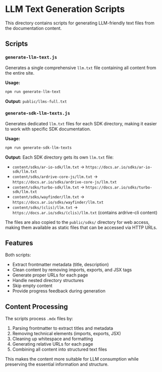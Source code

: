 # LLM Text Generation Scripts

This directory contains scripts for generating LLM-friendly text files from the documentation content.

## Scripts

### `generate-llm-text.js`

Generates a single comprehensive `llm.txt` file containing all content from the entire site.

**Usage:**

```bash
npm run generate-llm-text
```

**Output:** `public/llms-full.txt`

### `generate-sdk-llm-texts.js`

Generates dedicated `llm.txt` files for each SDK directory, making it easier to work with specific SDK documentation.

**Usage:**

```bash
npm run generate-sdk-llm-texts
```

**Output:** Each SDK directory gets its own `llm.txt` file:

- `content/sdks/ar-io-sdk/llm.txt` → `https://docs.ar.io/sdks/ar-io-sdk/llm.txt`
- `content/sdks/ardrive-core-js/llm.txt` → `https://docs.ar.io/sdks/ardrive-core-js/llm.txt`
- `content/sdks/turbo-sdk/llm.txt` → `https://docs.ar.io/sdks/turbo-sdk/llm.txt`
- `content/sdks/wayfinder/llm.txt` → `https://docs.ar.io/sdks/wayfinder/llm.txt`
- `content/sdks/(clis)/llm.txt` → `https://docs.ar.io/sdks/(clis)/llm.txt` (contains ardrive-cli content)

The files are also copied to the `public/sdks/` directory for web access, making them available as static files that can be accessed via HTTP URLs.

## Features

Both scripts:

- Extract frontmatter metadata (title, description)
- Clean content by removing imports, exports, and JSX tags
- Generate proper URLs for each page
- Handle nested directory structures
- Skip empty content
- Provide progress feedback during generation

## Content Processing

The scripts process `.mdx` files by:

1. Parsing frontmatter to extract titles and metadata
2. Removing technical elements (imports, exports, JSX)
3. Cleaning up whitespace and formatting
4. Generating relative URLs for each page
5. Combining all content into structured text files

This makes the content more suitable for LLM consumption while preserving the essential information and structure.
